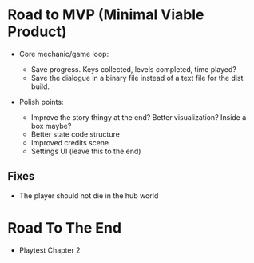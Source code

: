 # Road to MVP (Minimal Viable Product) 

- Core mechanic/game loop: 
    - Save progress. Keys collected, levels completed, time played?
    - Save the dialogue in a binary file instead of a text file for the dist build.

- Polish points: 
    - Improve the story thingy at the end? Better visualization? Inside a box maybe?
    - Better state code structure
    - Improved credits scene
    - Settings UI (leave this to the end)

## Fixes 

- The player should not die in the hub world

# Road To The End 

- Playtest Chapter 2 
